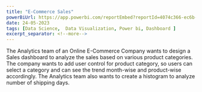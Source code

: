 ```yaml
---
title: "E-Commerce Sales"
powerBiUrl: https://app.powerbi.com/reportEmbed?reportId=4074c366-ec6b-445c-9cad-dd02db98526c&autoAuth=true&ctid=801585e2-0e6a-4322-a002-e7fc8457bab4
date: 24-05-2023
tags: [Data Science,  Data Visualization, Power bi, Dashboard ]
excerpt_separator: <!--more-->
---
```


The Analytics team of an Online E-Commerce Company wants to design a Sales dashboard to analyze the sales based on various product categories. 
The company wants to add user control for product category, so users can select a category and can see the trend month-wise and product-wise accordingly. 
The Analytics team also wants to create a histogram to analyze number of shipping days.
